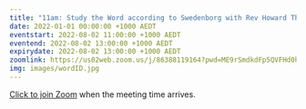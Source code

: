 ```yaml
---
title: "11am: Study the Word according to Swedenborg with Rev Howard Thompson"
date: 2022-01-01 00:00:00 +1000 AEDT
eventstart: 2022-08-02 11:00:00 +1000 AEDT
eventend: 2022-08-02 13:00:00 +1000 AEDT
expirydate: 2022-08-02 13:00:00 +1000 AEDT
zoomlink: https://us02web.zoom.us/j/86388119164?pwd=ME9rSmdkdFp5QVFHd0hIbDZmNXhRQT09
img: images/wordID.jpg
---
```

[Click to join Zoom](https://us02web.zoom.us/j/86388119164?pwd=ME9rSmdkdFp5QVFHd0hIbDZmNXhRQT09) when the meeting time arrives.